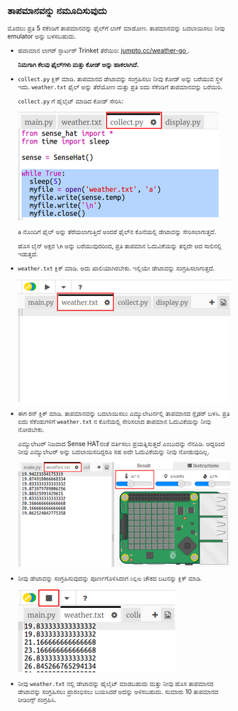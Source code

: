 ## ತಾಪಮಾನವನ್ನು ನಮೂದಿಸುವುದು

ಮೊದಲು ಪ್ರತಿ 5 ಸೆಕೆಂಡಿಗೆ ತಾಪಮಾನವನ್ನು ಫೈಲ್‌ಗೆ ಲಾಗ್ ಮಾಡೋಣ. ತಾಪಮಾನವನ್ನು ಬದಲಾಯಿಸಲು ನೀವು emulator ಅನ್ನು ಬಳಸಬಹುದು.

+ ಹವಾಮಾನ ಲಾಗರ್ ಸ್ಟಾರ್ಟರ್ Trinket ತೆರೆಯಿರಿ: <a href="http://jumpto.cc/weather-go" target="_blank"> jumpto.cc/weather-go </a>.
    
    **ನಿಮಗಾಗಿ ಕೆಲವು ಫೈಲ್‌ಗಳು ಮತ್ತು ಕೋಡ್ ಅನ್ನು ಹಾಕಲಾಗಿದೆ.**

+ `collect.py` ಕ್ಲಿಕ್ ಮಾಡಿ. ತಾಪಮಾನದ ಡೇಟಾವನ್ನು ಸಂಗ್ರಹಿಸಲು ನೀವು ಕೋಡ್ ಅನ್ನು ಬರೆಯುವ ಸ್ಥಳ ಇದು. `weather.txt` ಫೈಲ್ ಅನ್ನು ತೆರೆಯೋಣ ಮತ್ತು ಪ್ರತಿ ಐದು ಸೆಕೆಂಡಿಗೆ ತಾಪಮಾನವನ್ನು ಬರೆಯಿರಿ.
    
    `collect.py` ಗೆ ಹೈಲೈಟ್ ಮಾಡಿದ ಕೋಡ್ ಸೇರಿಸಿ:
    
    ![ಸ್ಕ್ರೀನ್‍ಶಾಟ್](images/weather-collect.png)
    
    `a` ನೊಂದಿಗೆ ಫೈಲ್ ಅನ್ನು ತೆರೆಯಲಾಗುತ್ತಿದೆ ಅಂದರೆ ಫೈಲ್‌ನ ಕೊನೆಯಲ್ಲಿ ಡೇಟಾವನ್ನು ಸೇರಿಸಲಾಗುತ್ತದೆ.
    
    ಹೊಸ ಲೈನ್ ಅಕ್ಷರ `\n` ಅನ್ನು ಬರೆಯುವುದರಿಂದ, ಪ್ರತಿ ತಾಪಮಾನ ಓದುವಿಕೆಯನ್ನು ತನ್ನದೇ ಆದ ಸಾಲಿನಲ್ಲಿ ಇಡುತ್ತದೆ.

+ `weather.txt` ಕ್ಲಿಕ್ ಮಾಡಿ. ಅದು ಖಾಲಿಯಾಗಿರಬೇಕು. ಇಲ್ಲಿಯೇ ಡೇಟಾವನ್ನು ಸಂಗ್ರಹಿಸಲಾಗುತ್ತದೆ.
    
    ![ಸ್ಕ್ರೀನ್‍ಶಾಟ್](images/weather-file.png)

+ ಈಗ ರನ್ ಕ್ಲಿಕ್ ಮಾಡಿ. ತಾಪಮಾನವನ್ನು ಬದಲಾಯಿಸಲು ಎಮ್ಯುಲೇಟರ್ನಲ್ಲಿ ತಾಪಮಾನದ ಸ್ಲೈಡರ್ ಬಳಸಿ. ಪ್ರತಿ ಐದು ಸೆಕೆಂಡುಗಳಿಗೆ `weather.txt` ನ ಕೊನೆಯಲ್ಲಿ ಸೇರಿಸಲಾದ ತಾಪಮಾನ ಓದುವಿಕೆಯನ್ನು ನೀವು ನೋಡಬೇಕು.
    
    ಎಮ್ಯುಲೇಟರ್ ನಿಜವಾದ Sense HATನಂತೆ ವರ್ತಿಸಲು ಪ್ರಯತ್ನಿಸುತ್ತದೆ ಎಂಬುದನ್ನು ನೆನಪಿಡಿ. ಆದ್ದರಿಂದ ನೀವು ಎಮ್ಯುಲೇಟರ್ ಅನ್ನು ಬದಲಾಯಿಸದಿದ್ದರೂ ಸಹ ಅದೇ ಓದುವಿಕೆಯನ್ನು ನೀವು ನೋಡುವುದಿಲ್ಲ.
    
    ![ಸ್ಕ್ರೀನ್‍ಶಾಟ್](images/weather-temperature.png)

+ ನೀವು ಡೇಟಾವನ್ನು ಸಂಗ್ರಹಿಸುವುದನ್ನು ಪೂರ್ಣಗೊಳಿಸಿದಾಗ `ನಿಲ್ಲಿಸು` ಚೌಕದ ಬಟನನ್ನು ಕ್ಲಿಕ್ ಮಾಡಿ.
    
    ![ಸ್ಕ್ರೀನ್‍ಶಾಟ್](images/weather-stop.png)

+ ನೀವು `weather.txt` ನಲ್ಲಿ ಡೇಟಾವನ್ನು ಹೈಲೈಟ್ ಮಾಡಬಹುದು ಮತ್ತು ನೀವು ಹೊಸ ತಾಪಮಾನದ ಡೇಟಾವನ್ನು ಸಂಗ್ರಹಿಸಲು ಪ್ರಾರಂಭಿಸಲು ಬಯಸಿದರೆ ಅದನ್ನು ಅಳಿಸಬಹುದು. ಸುಮಾರು 10 ತಾಪಮಾನದ ರೀಡಿಂಗ್ಸ್ ಸಂಗ್ರಹಿಸಿ.